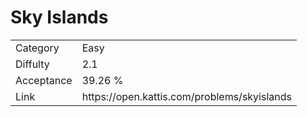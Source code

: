 # Sky Islands

<table>
    <tr>
        <td>Category</td>
        <td>Easy</td>
    </tr>
    <tr>
        <td>Diffulty</td>
        <td>2.1</td>
    </tr>
    <tr>
        <td>Acceptance</td>
        <td>39.26 %</td>
    </tr>
    <tr>
        <td>Link</td>
        <td>https://open.kattis.com/problems/skyislands</td>
    </tr>
</table>